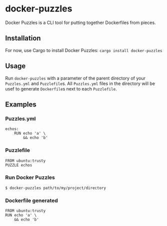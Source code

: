# docker-puzzles
Docker Puzzles is a CLI tool for putting together Dockerfiles from pieces.

## Installation
For now, use Cargo to install Docker Puzzles: `cargo install docker-puzzles`

## Usage
Run `docker-puzzles` with a parameter of the parent directory of your `Puzzles.yml`
and `Puzzlefile`s. All `Puzzles.yml` files in the directory will be usef to generate
`Dockerfile`s next to each `Puzzlefile`.

## Examples

### Puzzles.yml
```
echos:
    RUN echo 'a' \
        && echo 'b'
```

### Puzzlefile
```
FROM ubuntu:trusty
PUZZLE echos
```

### Run Docker Puzzles
`$ docker-puzzles path/to/my/project/directory`

### Dockerfile generated
```
FROM ubuntu:trusty
RUN echo 'a' \
    && echo 'b'
```
